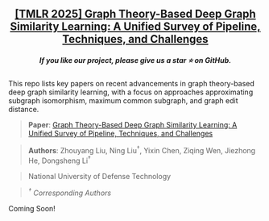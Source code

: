 <h2 align="center"> <a href="https://openreview.net/forum?id=fHf4jbIfex">[TMLR 2025] Graph Theory-Based Deep Graph Similarity Learning: A Unified Survey of Pipeline, Techniques, and Challenges <div align=center> </a></h2>
<h5 align="center"> If you like our project, please give us a star ⭐ on GitHub.</h5>

This repo lists key papers on recent advancements in graph theory-based deep graph similarity learning, with a focus on approaches approximating subgraph isomorphism, maximum common subgraph, and graph edit distance.
> **Paper**: [Graph Theory-Based Deep Graph Similarity Learning: A Unified Survey of Pipeline, Techniques, and Challenges](https://openreview.net/forum?id=fHf4jbIfex)

> **Authors**: Zhouyang Liu, Ning Liu<sup>†</sup>, Yixin Chen, Ziqing Wen, Jiezhong He, Dongsheng Li<sup>†</sup>

> National University of Defense Technology

> *<sup>†</sup> Corresponding Authors*


Coming Soon!
